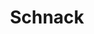 ---
title: "Schnack"
website: "https://schnack.cool/"
description: "Schnack is a simple Disqus-like drop-in commenting system written in JavaScript."
draft: true
tool: ["Feedback"]
---